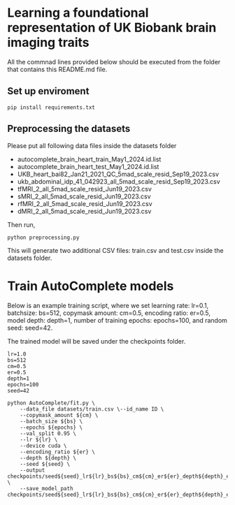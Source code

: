 # Learning a foundational representation of UK Biobank brain imaging traits

All the commnad lines provided below should be executed from the folder that contains this README.md file.

## Set up enviroment

```console
pip install requirements.txt
```

## Preprocessing the datasets

Please put all following data files inside the datasets folder

* autocomplete_brain_heart_train_May1_2024.id.list
* autocomplete_brain_heart_test_May1_2024.id.list
* UKB_heart_bai82_Jan21_2021_QC_5mad_scale_resid_Sep19_2023.csv
* ukb_abdominal_idp_41_042923_all_5mad_scale_resid_Sep19_2023.csv
* tfMRI_2_all_5mad_scale_resid_Jun19_2023.csv
* sMRI_2_all_5mad_scale_resid_Jun19_2023.csv
* rfMRI_2_all_5mad_scale_resid_Jun19_2023.csv
* dMRI_2_all_5mad_scale_resid_Jun19_2023.csv

Then run,

```console
python preprocessing.py
```

This will generate two additional CSV files: train.csv and test.csv inside the datasets folder.

# Train AutoComplete models

Below is an example training script, where we set learning rate: lr=0.1, batchsize: bs=512, copymask amount: cm=0.5, encoding ratio: er=0.5, model depth: depth=1, number of training epochs: epochs=100, and random seed: seed=42.

The trained model will be saved under the checkpoints folder.

```console
lr=1.0
bs=512
cm=0.5
er=0.5
depth=1
epochs=100
seed=42

python AutoComplete/fit.py \
    --data_file datasets/train.csv \--id_name ID \
    --copymask_amount ${cm} \
    --batch_size ${bs} \
    --epochs ${epochs} \
    --val_split 0.95 \
    --lr ${lr} \
    --device cuda \
    --encoding_ratio ${er} \
    --depth ${depth} \
    --seed ${seed} \
    --output checkpoints/seed${seed}_lr${lr}_bs${bs}_cm${cm}_er${er}_depth${depth}_epochs${epochs} \
    --save_model_path checkpoints/seed${seed}_lr${lr}_bs${bs}_cm${cm}_er${er}_depth${depth}_epochs${epochs}
```
